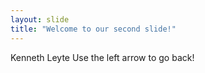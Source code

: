 ```yaml
---
layout: slide
title: "Welcome to our second slide!"
---
```

Kenneth Leyte
Use the left arrow to go back!
